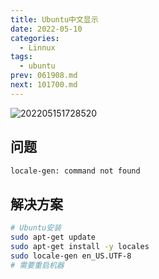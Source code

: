 ```yaml
---
title: Ubuntu中文显示
date: 2022-05-10
categories:
  - Linnux
tags:
  - ubuntu
prev: 061908.md
next: 101700.md
---
```


![202205151728520](https://cdn.jsdelivr.net/gh/qbmzc/images/2022/202205151728520.png)

<!-- more -->

## 问题

```bash
locale-gen: command not found 
```


## 解决方案

```bash
# Ubuntu安装
sudo apt-get update
sudo apt-get install -y locales
sudo locale-gen en_US.UTF-8
# 需要重启机器
```

